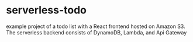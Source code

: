 # serverless-todo
example project of a todo list with a React frontend hosted on Amazon S3. The serverless backend consists of DynamoDB, Lambda, and Api Gateway
